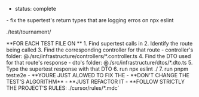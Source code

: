 - status: complete

<task> 
- fix the supertest's return types that are logging erros on npx eslint <target-test-folder>
</task>

<target-test-folder>./test/tournament/</target-test-folder>

<the-solving-plan>
**FOR EACH TEST FILE ON <target-test-folder>**
    1. Find supertest calls in <target-test-file>
    2. Identify the route being called
    3. Find the corresponding controller for that route
    - controller's folder: @./src/infrastructure/controllers/*.controller.ts
    4. Find the DTO used for that route's response
    - dto's folder: @./src/infrastructure/dtos/*.dto.ts
    5. Type the supertest response with that DTO
    6. run npx eslint ./<target-test-file>
    7. run pnpm test:e2e

</the-solving-plan>

<critical>
- **YOURE JUST ALOWED TO FIX THE <target-test-file>
- **DON'T CHANGE THE TEST'S ALGORITHM**
- **JUST REFACTOR IT
- **FOLLOW STRICTLY THE PROJECT'S RULES: ./cursor/rules/*.mdc`
</critical>